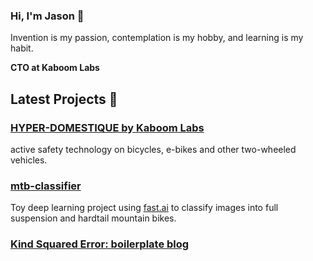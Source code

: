 ### Hi, I'm Jason 👋

Invention is my passion, contemplation is my hobby, and learning is my habit.

**CTO at Kaboom Labs**

## Latest Projects 🎨

### [HYPER-DOMESTIQUE by Kaboom Labs](https://hyperdomestique.com)
active safety technology on bicycles, e-bikes and other two-wheeled vehicles.

### [mtb-classifier](https://github.com/tensorturtle/mtb-classifier)

Toy deep learning project using [fast.ai](https://github.com/fastai/fastai) to classify images into full suspension and hardtail mountain bikes.

### [Kind Squared Error: boilerplate blog](https://tensorturtle.github.io)

<!--
**neuroquantifier/neuroquantifier** is a ✨ _special_ ✨ repository because its `README.md` (this file) appears on your GitHub profile.

Here are some ideas to get you started:

- 🔭 I’m currently working on ...
- 🌱 I’m currently learning ...
- 👯 I’m looking to collaborate on ...
- 🤔 I’m looking for help with ...
- 💬 Ask me about ...
- 📫 How to reach me: ...
- 😄 Pronouns: ...
- ⚡ Fun fact: ...
-->
